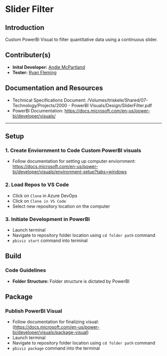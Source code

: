 # Slider Filter 



## Introduction 
Custom PowerBI Visual to filter quantitative data using a continuous slider. 

## Contributer(s)
- **Inital Developer:** [Andie McPartland](mailto:andie.mcpartland@triskele.health)
- **Tester:** [Ryan Fleming](mailto:ryan.fleming@triskele.health)

## Documentation and Resources
- Technical Specifications Document: /Volumes/triskele/Shared/07-Technology/Projects/2000 - PowerBI Visuals/Design/SliderFilter.pdf
- PowerBI Documentation: https://docs.microsoft.com/en-us/power-bi/developer/visuals/

-----

## Setup
### 1. Create Enviornment to Code Custom PowerBI visuals

- Follow documentation for setting up computer enviornment: https://docs.microsoft.com/en-us/power-bi/developer/visuals/environment-setup?tabs=windows

### 2. Load Repos to VS Code
    
- Click on `Clone` in Azure DevOps
- Click on `Clone in VS Code`
- Select new repository location on the computer

### 3. Initiate Development in PowerBI

- Launch terminal 
- Navigate to repository folder location using `cd folder path` command 
- `pbiviz start` command into terminal

## Build

### Code Guidelines
- **Folder Structure:** Folder structure is dictated by PowerBI 

## Package

### Publish PowerBI Visual 
- Follow documentation for finalizing visual: (https://docs.microsoft.com/en-us/power-bi/developer/visuals/package-visual)
- Launch terminal 
- Navigate to repository folder location using `cd folder path` command 
- `pbiviz package` command into the terminal 
